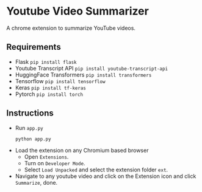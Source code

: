 # Youtube Video Summarizer
A chrome extension to summarize YouTube videos.

## Requirements
- Flask ```pip install flask```
- Youtube Transcript API ```pip install youtube-transcript-api```
- HuggingFace Transformers ```pip install transformers```
- Tensorflow ```pip install tensorflow```
- Keras ```pip install tf-keras```
- Pytorch ```pip install torch```

## Instructions
- Run ```app.py```
  ```
  python app.py
  ```
- Load the extension on any Chromium based browser
  - Open ```Extensions```.
  - Turn on ```Developer Mode```.
  - Select ```Load Unpacked``` and select the extension folder ```ext```.
- Navigate to any youtube video and click on the Extension icon and click ```Summarize```, done.
